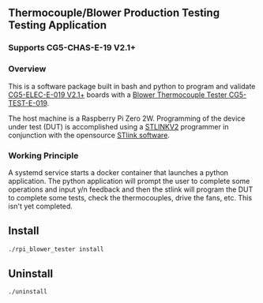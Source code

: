 ## Thermocouple/Blower Production Testing Testing Application
### Supports CG5-CHAS-E-19 V2.1+

### Overview
This is a software package built in bash and python to program and validate
[CG5-ELEC-E-019 V2.1+](https://gastronomous.365.altium.com/designs/42E0F161-9A46-4870-873C-406A7E8BF709#design) boards with a [Blower Thermocouple Tester CG5-TEST-E-019](https://gastronomous.365.altium.com/designs/2D430438-1214-45B7-B8A9-F794314B5EE8?activeDocumentId=RPI_ZERO.SchDoc&variant=[No+Variations]&activeView=SCH&location=[1,96.74,17.35,27.39]#design). 

The host machine is a Raspberry Pi Zero 2W. Programming of the device under test (DUT) is accomplished using a [STLINKV2](https://www.amazon.ca/CANADUINO-Compatible-Circuit-Programmer-Debugger/dp/B07B2K6ZPK/ref=asc_df_B07B2K6ZPK?mcid=d99c4133b6a134a289509d90224f34ed&tag=googleshopc0c-20&linkCode=df0&hvadid=706724917350&hvpos=&hvnetw=g&hvrand=15777128983881431215&hvpone=&hvptwo=&hvqmt=&hvdev=c&hvdvcmdl=&hvlocint=&hvlocphy=9192147&hvtargid=pla-836307266791&psc=1&gad_source=1)  programmer in conjunction with the opensource [STlink software](https://github.com/stlink-org/stlink?tab=readme-ov-file). 

### Working Principle
A systemd service starts a docker container that launches a python application. The python application will prompt the user to complete some operations and input y/n feedback and then the stlink will program the DUT to complete some tests, check the thermocouples, drive the fans, etc. This isn't yet completed.

## Install
```sh
./rpi_blower_tester install
```

## Uninstall
```sh
./uninstall
```
